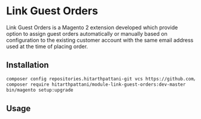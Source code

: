 # Link Guest Orders

Link Guest Orders is a Magento 2 extension developed which provide option to assign guest orders automatically or manually based on configuration to the existing customer account with the same email address used at the time of placing order.

## Installation

```bash
composer config repositories.hitarthpattani-git vcs https://github.com/hitarthpattani/module-link-guest-orders.git
composer require hitarthpattani/module-link-guest-orders:dev-master
bin/magento setup:upgrade
```

## Usage 

